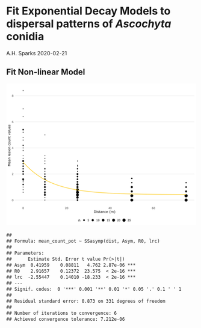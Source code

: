 Fit Exponential Decay Models to dispersal patterns of *Ascochyta*
conidia
================
A.H. Sparks
2020-02-21

## Fit Non-linear Model

![](Exponential_files/figure-gfm/exponential-1.png)<!-- -->

    ## 
    ## Formula: mean_count_pot ~ SSasymp(dist, Asym, R0, lrc)
    ## 
    ## Parameters:
    ##      Estimate Std. Error t value Pr(>|t|)    
    ## Asym  0.41959    0.08811   4.762 2.87e-06 ***
    ## R0    2.91657    0.12372  23.575  < 2e-16 ***
    ## lrc  -2.55447    0.14010 -18.233  < 2e-16 ***
    ## ---
    ## Signif. codes:  0 '***' 0.001 '**' 0.01 '*' 0.05 '.' 0.1 ' ' 1
    ## 
    ## Residual standard error: 0.873 on 331 degrees of freedom
    ## 
    ## Number of iterations to convergence: 6 
    ## Achieved convergence tolerance: 7.212e-06
